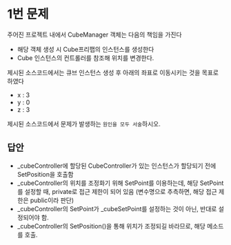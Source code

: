 # 1번 문제

주어진 프로젝트 내에서 CubeManager 객체는 다음의 책임을 가진다
- 해당 객체 생성 시 Cube프리팹의 인스턴스를 생성한다
- Cube 인스턴스의 컨트롤러를 참조해 위치를 변경한다.

제시된 소스코드에서는 큐브 인스턴스 생성 후 아래의 좌표로 이동시키는 것을 목표로 하였다
- x : 3
- y : 0
- z : 3

제시된 소스코드에서 문제가 발생하는 `원인을 모두 서술`하시오.

## 답안
- _cubeController에 할당된 CubeController가 있는 인스턴스가 할당되기 전에 SetPosition을 호출함
- _cubeController의 위치를 조정화기 위해 SetPoint를 이용하는데, 해당 SetPoint를 설정할 때, private로 접근 제한이 되어 있음 (변수명으로 추측하면, 해당 접근 제한은 public이라 판단)
- _cubeController의 SetPoint가 _cubeSetPoint를 설정하는 것이 아닌, 반대로 설정되어야 함.
- _cubeController의 SetPosition()을 통해 위치가 조정되길 바라므로, 해당 메소드를 호출.

